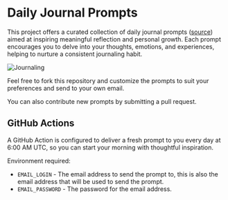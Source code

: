 # Daily Journal Prompts

This project offers a curated collection of daily journal prompts ([source](https://projecthotmess.com/365-daily-journal-prompts/)) aimed at inspiring meaningful reflection and personal growth. Each prompt encourages you to delve into your thoughts, emotions, and experiences, helping to nurture a consistent journaling habit.

![Journaling](https://media.istockphoto.com/id/1421993924/photo/creative-writing-at-home-by-female-hands-enjoying-a-calm-peaceful-day-off-indoors-woman.webp?s=2048x2048&w=is&k=20&c=qAO0ebkjT8kmKY8OTo1YIwXbyW0dn7i9oKX3vv00pMI=)

Feel free to fork this repository and customize the prompts to suit your preferences and send to your own email.

You can also contribute new prompts by submitting a pull request.

## GitHub Actions

A GitHub Action is configured to deliver a fresh prompt to you every day at 6:00 AM UTC, so you can start your morning with thoughtful inspiration.

Environment required:
* `EMAIL_LOGIN` - The email address to send the prompt to, this is also the email address that will be used to send the prompt.
* `EMAIL_PASSWORD` - The password for the email address.
